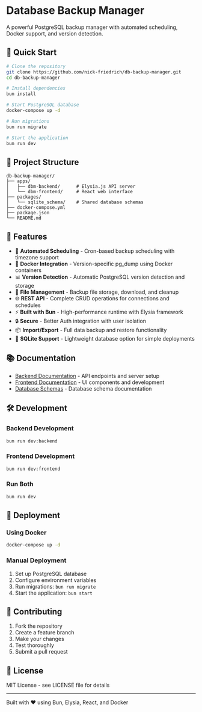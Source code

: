 # Database Backup Manager

A powerful PostgreSQL backup manager with automated scheduling, Docker support, and version detection.

## 🚀 Quick Start

```bash
# Clone the repository
git clone https://github.com/nick-friedrich/db-backup-manager.git
cd db-backup-manager

# Install dependencies
bun install

# Start PostgreSQL database
docker-compose up -d

# Run migrations
bun run migrate

# Start the application
bun run dev
```

## 📁 Project Structure

```
db-backup-manager/
├── apps/
│   ├── dbm-backend/      # Elysia.js API server
│   └── dbm-frontend/     # React web interface  
├── packages/
│   └── sqlite_schema/    # Shared database schemas
├── docker-compose.yml
├── package.json
└── README.md
```

## 🔧 Features

- 🔄 **Automated Scheduling** - Cron-based backup scheduling with timezone support
- 🐳 **Docker Integration** - Version-specific pg_dump using Docker containers
- 📊 **Version Detection** - Automatic PostgreSQL version detection and storage
- 📁 **File Management** - Backup file storage, download, and cleanup
- 🌐 **REST API** - Complete CRUD operations for connections and schedules
- ⚡ **Built with Bun** - High-performance runtime with Elysia framework
- 🔒 **Secure** - Better Auth integration with user isolation
- 📦 **Import/Export** - Full data backup and restore functionality
- 💾 **SQLite Support** - Lightweight database option for simple deployments

## 📚 Documentation

- [Backend Documentation](./apps/dbm-backend/README.md) - API endpoints and server setup
- [Frontend Documentation](./apps/dbm-frontend/README.md) - UI components and development
- [Database Schemas](./packages/sqlite_schema/README.md) - Database schema documentation

## 🛠️ Development

### Backend Development
```bash
bun run dev:backend
```

### Frontend Development  
```bash
bun run dev:frontend
```

### Run Both
```bash
bun run dev
```

## 🚀 Deployment

### Using Docker
```bash
docker-compose up -d
```

### Manual Deployment
1. Set up PostgreSQL database
2. Configure environment variables
3. Run migrations: `bun run migrate`
4. Start the application: `bun start`

## 🤝 Contributing

1. Fork the repository
2. Create a feature branch
3. Make your changes
4. Test thoroughly
5. Submit a pull request

## 📝 License

MIT License - see LICENSE file for details

---

Built with ❤️ using Bun, Elysia, React, and Docker